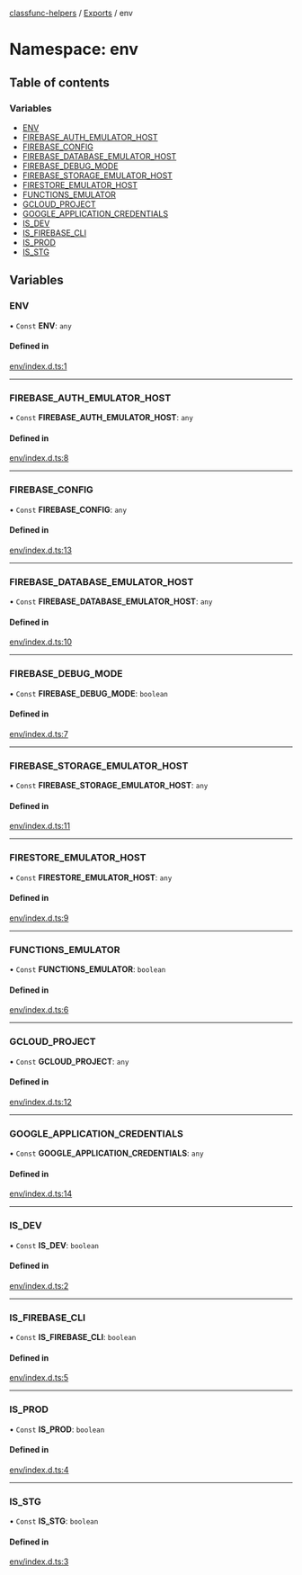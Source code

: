 [classfunc-helpers](../README.md) / [Exports](../modules.md) / env

# Namespace: env

## Table of contents

### Variables

- [ENV](env.md#env)
- [FIREBASE\_AUTH\_EMULATOR\_HOST](env.md#firebase_auth_emulator_host)
- [FIREBASE\_CONFIG](env.md#firebase_config)
- [FIREBASE\_DATABASE\_EMULATOR\_HOST](env.md#firebase_database_emulator_host)
- [FIREBASE\_DEBUG\_MODE](env.md#firebase_debug_mode)
- [FIREBASE\_STORAGE\_EMULATOR\_HOST](env.md#firebase_storage_emulator_host)
- [FIRESTORE\_EMULATOR\_HOST](env.md#firestore_emulator_host)
- [FUNCTIONS\_EMULATOR](env.md#functions_emulator)
- [GCLOUD\_PROJECT](env.md#gcloud_project)
- [GOOGLE\_APPLICATION\_CREDENTIALS](env.md#google_application_credentials)
- [IS\_DEV](env.md#is_dev)
- [IS\_FIREBASE\_CLI](env.md#is_firebase_cli)
- [IS\_PROD](env.md#is_prod)
- [IS\_STG](env.md#is_stg)

## Variables

### ENV

• `Const` **ENV**: `any`

#### Defined in

[env/index.d.ts:1](https://github.com/ClassFunc/classfunc-helpers/blob/e6e921a/env/index.d.ts#L1)

___

### FIREBASE\_AUTH\_EMULATOR\_HOST

• `Const` **FIREBASE\_AUTH\_EMULATOR\_HOST**: `any`

#### Defined in

[env/index.d.ts:8](https://github.com/ClassFunc/classfunc-helpers/blob/e6e921a/env/index.d.ts#L8)

___

### FIREBASE\_CONFIG

• `Const` **FIREBASE\_CONFIG**: `any`

#### Defined in

[env/index.d.ts:13](https://github.com/ClassFunc/classfunc-helpers/blob/e6e921a/env/index.d.ts#L13)

___

### FIREBASE\_DATABASE\_EMULATOR\_HOST

• `Const` **FIREBASE\_DATABASE\_EMULATOR\_HOST**: `any`

#### Defined in

[env/index.d.ts:10](https://github.com/ClassFunc/classfunc-helpers/blob/e6e921a/env/index.d.ts#L10)

___

### FIREBASE\_DEBUG\_MODE

• `Const` **FIREBASE\_DEBUG\_MODE**: `boolean`

#### Defined in

[env/index.d.ts:7](https://github.com/ClassFunc/classfunc-helpers/blob/e6e921a/env/index.d.ts#L7)

___

### FIREBASE\_STORAGE\_EMULATOR\_HOST

• `Const` **FIREBASE\_STORAGE\_EMULATOR\_HOST**: `any`

#### Defined in

[env/index.d.ts:11](https://github.com/ClassFunc/classfunc-helpers/blob/e6e921a/env/index.d.ts#L11)

___

### FIRESTORE\_EMULATOR\_HOST

• `Const` **FIRESTORE\_EMULATOR\_HOST**: `any`

#### Defined in

[env/index.d.ts:9](https://github.com/ClassFunc/classfunc-helpers/blob/e6e921a/env/index.d.ts#L9)

___

### FUNCTIONS\_EMULATOR

• `Const` **FUNCTIONS\_EMULATOR**: `boolean`

#### Defined in

[env/index.d.ts:6](https://github.com/ClassFunc/classfunc-helpers/blob/e6e921a/env/index.d.ts#L6)

___

### GCLOUD\_PROJECT

• `Const` **GCLOUD\_PROJECT**: `any`

#### Defined in

[env/index.d.ts:12](https://github.com/ClassFunc/classfunc-helpers/blob/e6e921a/env/index.d.ts#L12)

___

### GOOGLE\_APPLICATION\_CREDENTIALS

• `Const` **GOOGLE\_APPLICATION\_CREDENTIALS**: `any`

#### Defined in

[env/index.d.ts:14](https://github.com/ClassFunc/classfunc-helpers/blob/e6e921a/env/index.d.ts#L14)

___

### IS\_DEV

• `Const` **IS\_DEV**: `boolean`

#### Defined in

[env/index.d.ts:2](https://github.com/ClassFunc/classfunc-helpers/blob/e6e921a/env/index.d.ts#L2)

___

### IS\_FIREBASE\_CLI

• `Const` **IS\_FIREBASE\_CLI**: `boolean`

#### Defined in

[env/index.d.ts:5](https://github.com/ClassFunc/classfunc-helpers/blob/e6e921a/env/index.d.ts#L5)

___

### IS\_PROD

• `Const` **IS\_PROD**: `boolean`

#### Defined in

[env/index.d.ts:4](https://github.com/ClassFunc/classfunc-helpers/blob/e6e921a/env/index.d.ts#L4)

___

### IS\_STG

• `Const` **IS\_STG**: `boolean`

#### Defined in

[env/index.d.ts:3](https://github.com/ClassFunc/classfunc-helpers/blob/e6e921a/env/index.d.ts#L3)
